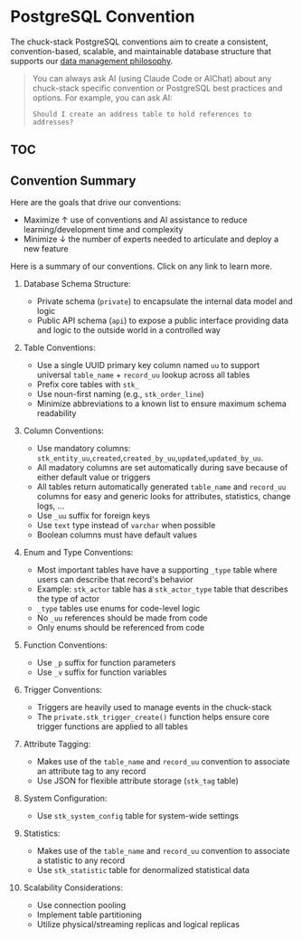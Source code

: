 # PostgreSQL Convention

The chuck-stack PostgreSQL conventions aim to create a consistent, convention-based, scalable, and maintainable database structure that supports our [data management philosophy](./data-management-philosophy.md).

> You can always ask AI (using Claude Code or AIChat) about any chuck-stack specific convention or PostgreSQL best practices and options. For example, you can ask AI:
>
>     Should I create an address table to hold references to addresses?

## TOC

<!-- toc -->

## Convention Summary

Here are the goals that drive our conventions:

- Maximize ↑ use of conventions and AI assistance to reduce learning/development time and complexity
- Minimize ↓ the number of experts needed to articulate and deploy a new feature

Here is a summary of our conventions. Click on any link to learn more.

1. Database Schema Structure:
   - Private schema (`private`) to encapsulate the internal data model and logic
   - Public API schema (`api`) to expose a public interface providing data and logic to the outside world in a controlled way

2. Table Conventions:
   - Use a single UUID primary key column named `uu` to support universal `table_name` + `record_uu` lookup across all tables
   - Prefix core tables with `stk_`
   - Use noun-first naming (e.g., `stk_order_line`)
   - Minimize abbreviations to a known list to ensure maximum schema readability

3. Column Conventions:
   - Use mandatory columns: `stk_entity_uu`,`created`,`created_by_uu`,`updated`,`updated_by_uu`.
   - All madatory columns are set automatically during save because of either default value or triggers
   - All tables return automatically generated `table_name` and `record_uu` columns for easy and generic looks for attributes, statistics, change logs, ...
   - Use `_uu` suffix for foreign keys
   - Use `text` type instead of `varchar` when possible
   - Boolean columns must have default values

4. Enum and Type Conventions:
   - Most important tables have have a supporting `_type` table where users can describe that record's behavior
   - Example: `stk_actor` table has a `stk_actor_type` table that describes the type of actor
   - `_type` tables use enums for code-level logic
   - No `_uu` references should be made from code
   - Only enums should be referenced from code

5. Function Conventions:
   - Use `_p` suffix for function parameters
   - Use `_v` suffix for function variables

6. Trigger Conventions:
   - Triggers are heavily used to manage events in the chuck-stack
   - The `private.stk_trigger_create()` function helps ensure core trigger functions are applied to all tables

7. Attribute Tagging:
   - Makes use of the `table_name` and `record_uu` convention to associate an attribute tag to any record
   - Use JSON for flexible attribute storage (`stk_tag` table)

8. System Configuration:
   - Use `stk_system_config` table for system-wide settings

9. Statistics:
   - Makes use of the `table_name` and `record_uu` convention to associate a statistic to any record
   - Use `stk_statistic` table for denormalized statistical data

10. Scalability Considerations:
    - Use connection pooling
    - Implement table partitioning
    - Utilize physical/streaming replicas and logical replicas
